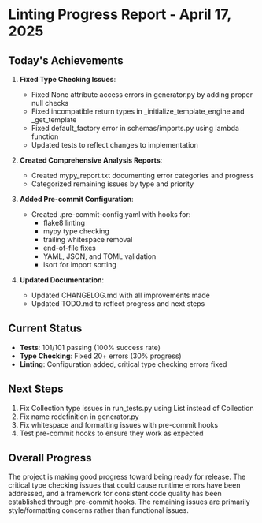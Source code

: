 # Linting Progress Report - April 17, 2025

## Today's Achievements

1. **Fixed Type Checking Issues**:
   - Fixed None attribute access errors in generator.py by adding proper null checks
   - Fixed incompatible return types in _initialize_template_engine and _get_template
   - Fixed default_factory error in schemas/imports.py using lambda function
   - Updated tests to reflect changes to implementation

2. **Created Comprehensive Analysis Reports**:
   - Created mypy_report.txt documenting error categories and progress
   - Categorized remaining issues by type and priority

3. **Added Pre-commit Configuration**:
   - Created .pre-commit-config.yaml with hooks for:
     - flake8 linting
     - mypy type checking
     - trailing whitespace removal
     - end-of-file fixes
     - YAML, JSON, and TOML validation
     - isort for import sorting

4. **Updated Documentation**:
   - Updated CHANGELOG.md with all improvements made
   - Updated TODO.md to reflect progress and next steps

## Current Status

- **Tests**: 101/101 passing (100% success rate)
- **Type Checking**: Fixed 20+ errors (30% progress)
- **Linting**: Configuration added, critical type checking errors fixed

## Next Steps

1. Fix Collection type issues in run_tests.py using List instead of Collection
2. Fix name redefinition in generator.py
3. Fix whitespace and formatting issues with pre-commit hooks
4. Test pre-commit hooks to ensure they work as expected

## Overall Progress

The project is making good progress toward being ready for release. The critical type checking issues that could cause runtime errors have been addressed, and a framework for consistent code quality has been established through pre-commit hooks. The remaining issues are primarily style/formatting concerns rather than functional issues.